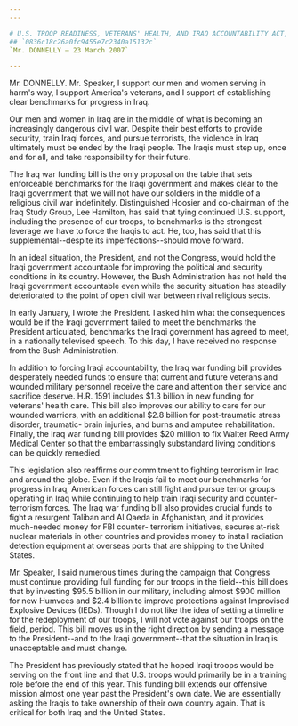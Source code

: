 ```yaml
---
---

# U.S. TROOP READINESS, VETERANS' HEALTH, AND IRAQ ACCOUNTABILITY ACT,
## `0836c18c26a0fc9455e7c2340a15132c`
`Mr. DONNELLY — 23 March 2007`

---
```



Mr. DONNELLY. Mr. Speaker, I support our men and women serving in 
harm's way, I support America's veterans, and I support of establishing 
clear benchmarks for progress in Iraq.

Our men and women in Iraq are in the middle of what is becoming an 
increasingly dangerous civil war. Despite their best efforts to provide 
security, train Iraqi forces, and pursue terrorists, the violence in 
Iraq ultimately must be ended by the Iraqi people. The Iraqis must step 
up, once and for all, and take responsibility for their future.

The Iraq war funding bill is the only proposal on the table that sets 
enforceable benchmarks for the Iraqi government and makes clear to the 
Iraqi government that we will not have our soldiers in the middle of a 
religious civil war indefinitely. Distinguished Hoosier and co-chairman 
of the Iraq Study Group, Lee Hamilton, has said that tying continued 
U.S. support, including the presence of our troops, to benchmarks is 
the strongest leverage we have to force the Iraqis to act. He, too, has 
said that this supplemental--despite its imperfections--should move 
forward.

In an ideal situation, the President, and not the Congress, would 
hold the Iraqi government accountable for improving the political and 
security conditions in its country. However, the Bush Administration 
has not held the Iraqi government accountable even while the security 
situation has steadily deteriorated to the point of open civil war 
between rival religious sects.

In early January, I wrote the President. I asked him what the 
consequences would be if the Iraqi government failed to meet the 
benchmarks the President articulated, benchmarks the Iraqi government 
has agreed to meet, in a nationally televised speech. To this day, I 
have received no response from the Bush Administration.

In addition to forcing Iraqi accountability, the Iraq war funding 
bill provides desperately needed funds to ensure that current and 
future veterans and wounded military personnel receive the care and 
attention their service and sacrifice deserve. H.R. 1591 includes $1.3 
billion in new funding for veterans' health care. This bill also 
improves our ability to care for our wounded warriors, with an 
additional $2.8 billion for post-traumatic stress disorder, traumatic-
brain injuries, and burns and amputee rehabilitation. Finally, the Iraq 
war funding bill provides $20 million to fix Walter Reed Army Medical 
Center so that the embarrassingly substandard living conditions can be 
quickly remedied.

This legislation also reaffirms our commitment to fighting terrorism 
in Iraq and around the globe. Even if the Iraqis fail to meet our 
benchmarks for progress in Iraq, American forces can still fight and 
pursue terror groups operating in Iraq while continuing to help train 
Iraqi security and counter-terrorism forces. The Iraq war funding bill 
also provides crucial funds to fight a resurgent Taliban and Al Qaeda 
in Afghanistan, and it provides much-needed money for FBI counter-
terrorism initiatives, secures at-risk nuclear materials in other 
countries and provides money to install radiation detection equipment 
at overseas ports that are shipping to the United States.


Mr. Speaker, I said numerous times during the campaign that Congress 
must continue providing full funding for our troops in the field--this 
bill does that by investing $95.5 billion in our military, including 
almost $900 million for new Humvees and $2.4 billion to improve 
protections against Improvised Explosive Devices (IEDs). Though I do 
not like the idea of setting a timeline for the redeployment of our 
troops, I will not vote against our troops on the field, period. This 
bill moves us in the right direction by sending a message to the 
President--and to the Iraqi government--that the situation in Iraq is 
unacceptable and must change.

The President has previously stated that he hoped Iraqi troops would 
be serving on the front line and that U.S. troops would primarily be in 
a training role before the end of this year. This funding bill extends 
our offensive mission almost one year past the President's own date. We 
are essentially asking the Iraqis to take ownership of their own 
country again. That is critical for both Iraq and the United States.